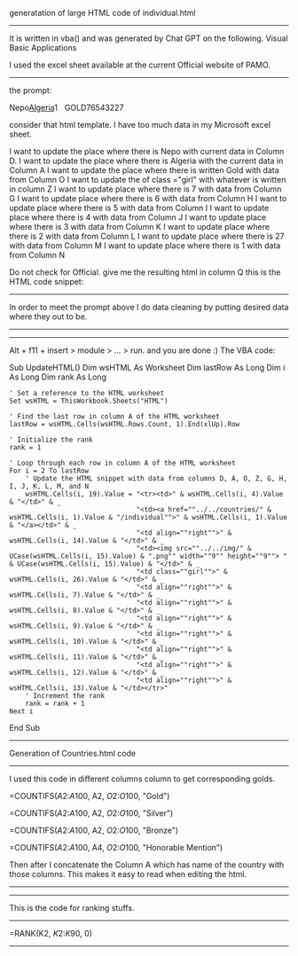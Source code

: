 generatation of large HTML code of individual.html

**********************************************************************************

It is written in vba() and was generated by Chat GPT on the following. Visual Basic Applications

I used the excel sheet available at the current Official website of PAMO.

*********************************************************
the prompt: 
<tr><td>Nepo</td><td><a href="../../countries/ALG/individual.html">Algeria</a></td><td align="right">1</td><td><img src="../../img/GOLD.png" width="9" height="9"> GOLD</td><td class = "girl"></td><td align="right">7</td><td align="right">6</td><td align="right">5</td><td align="right">4</td><td align="right">3</td><td align="right">2</td><td align="right">27</td></tr>

consider that html template.
I have too much data in my Microsoft excel sheet.

I want to update the place where there is Nepo with current data in Column D.
I want to update the place where there is Algeria with the current data in Column A
 I want to update the place where there is written Gold with data from Column O
I want to update the <td> of class ="girl" with whatever is written in column Z
I want to update place where there is 7 with data from Column G
I want to update place where there is 6 with data from Column H
I want to update place where there is 5 with data from Column I
I want to update place where there is 4 with data from Column J
I want to update place where there is 3 with data from Column K
I want to update place where there is 2 with data from Column L
I want to update place where there is 27 with data from Column M
I want to update place where there is 1 with data from Column N

Do not check for Official. 
give me the resulting html in column Q 
this is the HTML code snippet:


*********************************************************************

In order to meet the prompt above I do data cleaning by putting desired data where they out to be.


*********************************************************************
*********************************************************************
Alt + f11 + insert > module > ... > run. and you are done :)
The VBA code:

Sub UpdateHTML()
    Dim wsHTML As Worksheet
    Dim lastRow As Long
    Dim i As Long
    Dim rank As Long
    
    ' Set a reference to the HTML worksheet
    Set wsHTML = ThisWorkbook.Sheets("HTML")
    
    ' Find the last row in column A of the HTML worksheet
    lastRow = wsHTML.Cells(wsHTML.Rows.Count, 1).End(xlUp).Row
    
    ' Initialize the rank
    rank = 1
    
    ' Loop through each row in column A of the HTML worksheet
    For i = 2 To lastRow
        ' Update the HTML snippet with data from columns D, A, O, Z, G, H, I, J, K, L, M, and N
        wsHTML.Cells(i, 19).Value = "<tr><td>" & wsHTML.Cells(i, 4).Value & "</td>" & _
                                    "<td><a href=""../../countries/" & wsHTML.Cells(i, 1).Value & "/individual"">" & wsHTML.Cells(i, 1).Value & "</a></td>" & _
                                    "<td align=""right"">" & wsHTML.Cells(i, 14).Value & "</td>" & _
                                    "<td><img src=""../../img/" & UCase(wsHTML.Cells(i, 15).Value) & ".png"" width=""9"" height=""9""> " & UCase(wsHTML.Cells(i, 15).Value) & "</td>" & _
                                    "<td class=""girl"">" & wsHTML.Cells(i, 26).Value & "</td>" & _
                                    "<td align=""right"">" & wsHTML.Cells(i, 7).Value & "</td>" & _
                                    "<td align=""right"">" & wsHTML.Cells(i, 8).Value & "</td>" & _
                                    "<td align=""right"">" & wsHTML.Cells(i, 9).Value & "</td>" & _
                                    "<td align=""right"">" & wsHTML.Cells(i, 10).Value & "</td>" & _
                                    "<td align=""right"">" & wsHTML.Cells(i, 11).Value & "</td>" & _
                                    "<td align=""right"">" & wsHTML.Cells(i, 12).Value & "</td>" & _
                                    "<td align=""right"">" & wsHTML.Cells(i, 13).Value & "</td></tr>"
        ' Increment the rank
        rank = rank + 1
    Next i
End Sub


**************************************************************************************************************************************************************************************************************

Generation of Countries.html code

************************************************************************************

I used this code in different columns column to get corresponding golds.

=COUNTIFS($A$2:$A$100, A2, $O$2:$O$100, "Gold")

=COUNTIFS($A$2:$A$100, A2, $O$2:$O$100, "Silver")

=COUNTIFS($A$2:$A$100, A2, $O$2:$O$100, "Bronze")

=COUNTIFS($A$2:$A$100, A4, $O$2:$O$100, "Honorable Mention")


Then after I concatenate the Column A which has name of the country with those columns.
This makes it easy to read when editing the html.  
******************************************************************************

******************************************************************************
This is the code for ranking stuffs. 

******************************************************************************
=RANK(K2, $K$2:$K$90, 0)
******************************************************************************